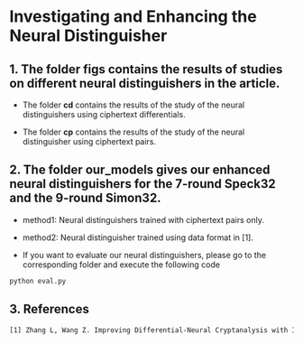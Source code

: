 # Investigating and Enhancing the Neural Distinguisher
## 1. The folder **figs** contains the results of studies on different neural distinguishers in the article.

- The folder **cd** contains the results of the study of the neural distinguishers using ciphertext differentials.

 - The folder **cp** contains the results of the study of the neural distinguisher using ciphertext pairs.

## 2. The folder **our_models** gives our enhanced neural distinguishers for the 7-round Speck32 and the 9-round Simon32.

- method1: Neural distinguishers trained with ciphertext pairs only.

- method2: Neural distinguisher trained using data format in [1].

-   If you want to evaluate our neural distinguishers, please go to the corresponding folder and execute the following code
```bash
python eval.py
```

## 3. References
```bash
[1] Zhang L, Wang Z. Improving Differential-Neural Cryptanalysis with Inception[J]. Cryptology ePrint Archive, 2022.
```
